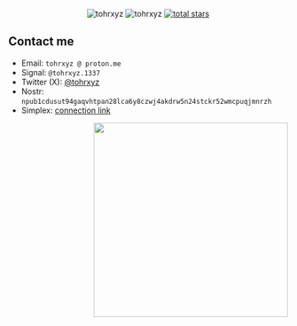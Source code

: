 <p align="center">
  <img src="https://komarev.com/ghpvc/?username=tohrxyz&label=Visitors&color=0e75b6&style=flat" alt="tohrxyz" /> <img src="https://img.shields.io/github/followers/tohrxyz?label=Followers&style=flat&color=0e75b6" alt="tohrxyz"/>
 <a href="https://github.com/tohrxyz?tab=repositories&sort=stargazers">
    <img alt="total stars" title="Total stars on GitHub" src="https://custom-icon-badges.herokuapp.com/badge/dynamic/json?logo=star&color=0e75b6&label=Stars&style=flat&query=%24.stars&url=https://api.github-star-counter.workers.dev/user/tohrxyz"/></a>
  </p>

## Contact me
- Email: `tohrxyz @ proton.me`
- Signal: `@tohrxyz.1337`
- Twitter (X): [@tohrxyz](https://twitter.com/tohrxyz)
- Nostr: `npub1cdusut94gaqvhtpan28lca6y8czwj4akdrw5n24stckr52wmcpuqjmnrzh`
- Simplex: [connection link](https://simplex.chat/contact#/?v=2-7&smp=smp%3A%2F%2FN_McQS3F9TGoh4ER0QstUf55kGnNSd-wXfNPZ7HukcM%3D%40smp19.simplex.im%2FST4q5njqDdxEPg8xM1wemTC6foKBGvpH%23%2F%3Fv%3D1-3%26dh%3DMCowBQYDK2VuAyEAHcTF4L9CRsF1xjb9kTi8YZ1ekbg-AFkzYAHxz9zLUxE%253D%26srv%3Di53bbtoqhlc365k6kxzwdp5w3cdt433s7bwh3y32rcbml2vztiyyz5id.onion)

<img src="https://raw.githubusercontent.com/MicaelliMedeiros/micaellimedeiros/master/image/computer-illustration.png" min-width="380px" max-width="400px" width="350px" align="right"> <br>
<!---
tomashrib/tomashrib is a ✨ special ✨ repository because its `README.md` (this file) appears on your GitHub profile.
You can click the Preview link to take a look at your changes.
--->
